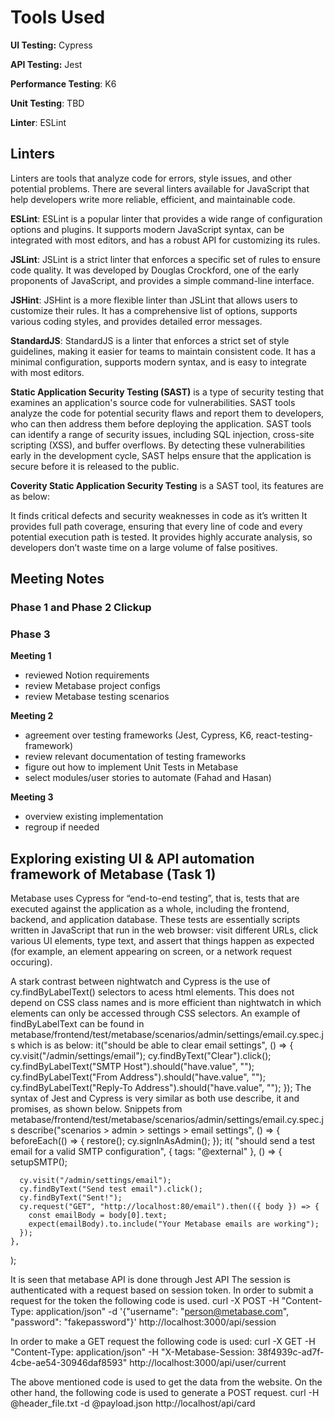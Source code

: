 # Tools Used

**UI Testing:** Cypress

**API Testing:** Jest

**Performance Testing**: K6

**Unit Testing**: TBD

**Linter**: ESLint

## Linters

Linters are tools that analyze code for errors, style issues, and other potential problems. There are several linters available for JavaScript that help developers write more reliable, efficient, and maintainable code.

**ESLint**: ESLint is a popular linter that provides a wide range of configuration options and plugins. It supports modern JavaScript syntax, can be integrated with most editors, and has a robust API for customizing its rules.

**JSLint**: JSLint is a strict linter that enforces a specific set of rules to ensure code quality. It was developed by Douglas Crockford, one of the early proponents of JavaScript, and provides a simple command-line interface.

**JSHint**: JSHint is a more flexible linter than JSLint that allows users to customize their rules. It has a comprehensive list of options, supports various coding styles, and provides detailed error messages.

**StandardJS**: StandardJS is a linter that enforces a strict set of style guidelines, making it easier for teams to maintain consistent code. It has a minimal configuration, supports modern syntax, and is easy to integrate with most editors.

**Static Application Security Testing (SAST)** is a type of security testing that examines an application's source code for vulnerabilities. SAST tools analyze the code for potential security flaws and report them to developers, who can then address them before deploying the application. SAST tools can identify a range of security issues, including SQL injection, cross-site scripting (XSS), and buffer overflows. By detecting these vulnerabilities early in the development cycle, SAST helps ensure that the application is secure before it is released to the public.

**Coverity Static Application Security Testing** is a SAST tool, its features are as below:

It finds critical defects and security weaknesses in code as it’s written
It provides full path coverage, ensuring that every line of code and every potential execution path is tested.
It provides highly accurate analysis, so developers don’t waste time on a large volume of false positives.


## Meeting Notes

### Phase 1 and Phase 2 Clickup

### Phase 3

**Meeting 1**
- reviewed Notion requirements
- review Metabase project configs
- review Metabase testing scenarios

**Meeting 2**
- agreement over testing frameworks (Jest, Cypress, K6, react-testing-framework)
- review relevant documentation of testing frameworks
- figure out how to implement Unit Tests in Metabase
- select modules/user stories to automate (Fahad and Hasan)

**Meeting 3**
- overview existing implementation
- regroup if needed


## Exploring existing UI & API automation framework of Metabase (Task 1)

Metabase uses Cypress for “end-to-end testing”, that is, tests that are executed against the application as a whole, including the frontend, backend, and application database. These tests are essentially scripts written in JavaScript that run in the web browser: visit different URLs, click various UI elements, type text, and assert that things happen as expected (for example, an element appearing on screen, or a network request occuring).

A stark contrast between nightwatch and Cypress is the use of cy.findByLabelText() selectors to acess html elements. This does not depend on CSS class names and is more efficient than nightwatch in which elements can only be accessed through CSS selectors. An example of findByLabelText can be found in metabase/frontend/test/metabase/scenarios/admin/settings/email.cy.spec.js which is as below:
it("should be able to clear email settings", () => {
    cy.visit("/admin/settings/email");
    cy.findByText("Clear").click();
    cy.findByLabelText("SMTP Host").should("have.value", "");
    cy.findByLabelText("From Address").should("have.value", "");
    cy.findByLabelText("Reply-To Address").should("have.value", "");
  });
The syntax of Jest and Cypress is very similar as both use describe, it and promises, as shown below. Snippets from metabase/frontend/test/metabase/scenarios/admin/settings/email.cy.spec.js
describe("scenarios > admin > settings > email settings", () => {
  beforeEach(() => {
    restore();
    cy.signInAsAdmin();
  });
 it(
    "should send a test email for a valid SMTP configuration",
    { tags: "@external" },
    () => {
      setupSMTP();

      cy.visit("/admin/settings/email");
      cy.findByText("Send test email").click();
      cy.findByText("Sent!");
      cy.request("GET", "http://localhost:80/email").then(({ body }) => {
        const emailBody = body[0].text;
        expect(emailBody).to.include("Your Metabase emails are working");
      });
    },
  );

It is seen that metabase API is done through Jest API The session is authenticated with a request based on session token. In order to submit a request for the token the following code is used. curl -X POST
-H "Content-Type: application/json"
-d '{"username": "person@metabase.com", "password": "fakepassword"}'
http://localhost:3000/api/session

In order to make a GET request the following code is used: curl -X GET
-H "Content-Type: application/json"
-H "X-Metabase-Session: 38f4939c-ad7f-4cbe-ae54-30946daf8593"
http://localhost:3000/api/user/current

The above mentioned code is used to get the data from the website. On the other hand, the following code is used to generate a POST request. curl -H @header_file.txt -d @payload.json http://localhost/api/card